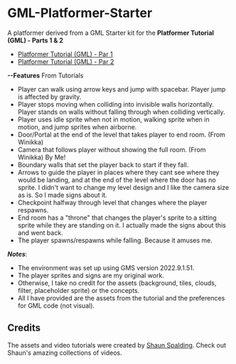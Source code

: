 # GML-Platformer-Starter

A platformer derived from a GML Starter kit for the **Platformer Tutorial (GML) - Parts 1 & 2**  

* [Platformer Tutorial (GML) - Par 1](https://youtu.be/2z4981CxFkw)
* [Platformer Tutorial (GML) - Par 2](https://youtu.be/CUFm5DZm-A8)

**--Features**
From Tutorials
* Player can walk using arrow keys and jump with spacebar. Player jump is affected by gravity.
* Player stops moving when colliding into invisible walls horizontally. Player stands on walls without falling through when colliding vertically.
* Player uses idle sprite when not in motion, walking sprite when in motion, and jump sprites when airborne.
* Door/Portal at the end of the level that takes player to end room. (From Winikka)
* Camera that follows player without showing the full room. (From Winikka)
By Me!
* Boundary walls that set the player back to start if they fall.
* Arrows to guide the player in places where they cant see where they would be landing, and at the end of the level where the door has no sprite.
  I didn't want to change my level design and I like the camera size as is. So I made signs about it.
* Checkpoint halfway through level that changes where the player respawns.
* End room has a "throne" that changes the player's sprite to a sitting sprite while they are standing on it.
  I actually made the signs about this and went back.
* The player spawns/respawns while falling. Because it amuses me.

***Notes***: 

* The environment was set up using GMS version 2022.9.1.51. 
* The player sprites and signs are my original work.
* Otherwise, I take no credit for the assets (background, tiles, clouds, filter, placeholder sprite) or the concepts.
* All I have provided are the assets from the tutorial and the preferences for GML code (not visual).

## Credits
The assets and video tutorials were created by [Shaun Spalding](https://www.youtube.com/c/ShaunSpalding).
Check out Shaun's amazing collections of videos.
